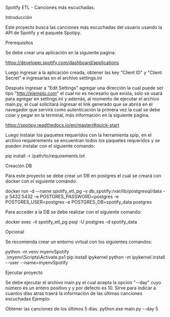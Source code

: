 Spotify ETL - Canciones más escuchadas.

Introducción

Este proyecto busca las canciones más escuchadas del usuario usando la API de Spotify y el paquete Spotipy.

Prerequisitos

Se debe crear una aplicación en la siguiente pagina:

https://developer.spotify.com/dashboard/applications

Luego ingresar a la aplicación creada, obtener las key "Client ID" y "Client Secret" e ingresarlas en el archivo settings.ini

Después ingresar a "Edit Settings" agregar una dirección la cual puede ser tipo "http://ejemplo.com" el cual no es necesario que exista, solo se usará para agregar en settings.ini y además, al momento de ejecutar el archivo main.py, el cual solicitará ingresar el link generado que se abrirá en el navegador que servirá como autenticación la primera vez la cual se debe coiar y pegar en la terminal, más información en la siguiente pagina.

https://spotipy.readthedocs.io/en/master/#quick-start

Luego instalar los paquetes requeridos con la herramienta spip, en el archivo requierements se encuentran todos los paquetes requeridos y se pueden instalar con el siguiente comando:

pip install -r /path/to/requirements.txt

Creación DB

Para este proyecto se debe crear un DB en postgres el cual se creará con docker con el siguiente comando:

docker run -d --name spotify_etl_pg -v db_spotify:/var/lib/postgresql/data -p 5432:5432 -e POSTGRES_PASSWORD=postgres -e POSTGRES_USER=postgres -e POSTGRES_DB=spotify_data postgres

Para acceder a la DB se debe realizar con el siguiente comando:

docker exec -it spotify_etl_pg psql -U postgres -d spotify_data

Opcional

Se recomienda crear un entorno virtual con los siguientes comandos:

python -m venv myenvSpotify\
.\myenv\Scripts\Activate.ps1
pip install ipykernel
python -m ipykernel install --user --name=myenvSpotify

Ejecutar proyecto

Se debe ejecutar el archivo main.py el cual acepta la opcion "--day" cuyo número es un entero positivo y y por defecto es 10. Sirve para indicar a cuantos días atras traerá la información de las últimas canciones escuchadas  Ejemplo:

Obtener las canciones de los últimos 5 días.
python.exe main.py --day 5
